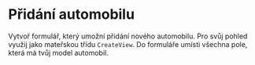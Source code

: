 # Přidání automobilu

Vytvoř formulář, který umožní přidání nového automobilu. Pro svůj pohled využij jako mateřskou třídu `CreateView`. Do formuláře umísti všechna pole, která má tvůj model automobil.
